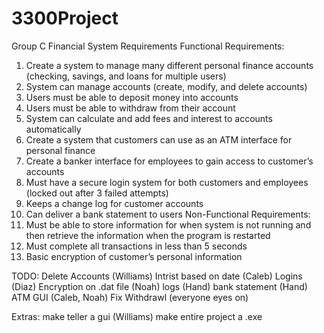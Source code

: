 # 3300Project
Group C Financial System Requirements
Functional Requirements:
1.	Create a system to manage many different personal finance accounts (checking, savings, and loans for multiple users)
2.	 System can manage accounts (create, modify, and delete accounts)
3.	Users must be able to deposit money into accounts
4.	Users must be able to withdraw from their account
5.	System can calculate and add fees and interest to accounts automatically
6.	Create a system that customers can use as an ATM interface for personal finance
7.	Create a banker interface for employees to gain access to customer’s accounts
8.	Must have a secure login system for both customers and employees (locked out after 3 failed attempts)
9.	Keeps a change log for customer accounts
10.	Can deliver a bank statement to users
Non-Functional Requirements:
1.	Must be able to store information for when system is not running and then retrieve the information when the program is restarted
2.	Must complete all transactions in less than 5 seconds
3.	Basic encryption of customer’s personal information


TODO:
Delete Accounts (Williams)
Intrist based on date (Caleb)
Logins (Diaz)
Encryption on .dat file (Noah)
logs (Hand)
bank statement (Hand)
ATM GUI (Caleb, Noah)
Fix Withdrawl (everyone eyes on)

Extras:
make teller a gui (Williams)
make entire project a .exe
